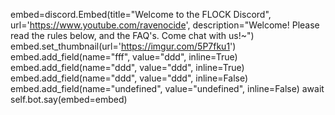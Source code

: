 embed=discord.Embed(title="Welcome to the FLOCK Discord", url='https://www.youtube.com/ravenocide', description="Welcome! Please read the rules below, and the FAQ's. Come chat with us!~")
embed.set_thumbnail(url='https://imgur.com/5P7fku1')
embed.add_field(name="fff", value="ddd", inline=True)
embed.add_field(name="ddd", value="ddd", inline=True)
embed.add_field(name="ddd", value="ddd", inline=False)
embed.add_field(name="undefined", value="undefined", inline=False)
await self.bot.say(embed=embed)
